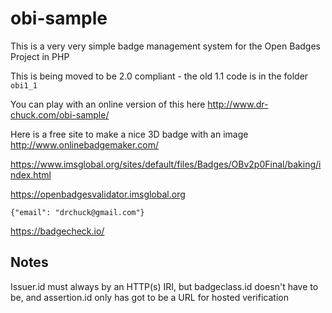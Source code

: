obi-sample
==========

This is a very very simple badge management system for the Open Badges Project 
in PHP

This is being moved to be 2.0 compliant - the old 1.1 code is in the
folder `obi1_1`

You can play with an online version of this here http://www.dr-chuck.com/obi-sample/

Here is a free site to make a nice 3D badge with an image http://www.onlinebadgemaker.com/

https://www.imsglobal.org/sites/default/files/Badges/OBv2p0Final/baking/index.html

https://openbadgesvalidator.imsglobal.org

    {"email": "drchuck@gmail.com"}

https://badgecheck.io/

Notes
-----

Issuer.id must always by an HTTP(s) IRI, but badgeclass.id doesn't have to be, and
assertion.id only has got to be a URL for hosted verification


